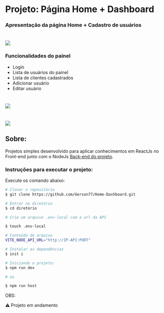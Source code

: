 # Projeto: Página Home + Dashboard

### **Apresentação da página Home + Cadastro de usuários**
<h1>
    <img src="public/Home+addClient.gif" align="center" />
</h1>

### **Funcionalidades do painel**
- Login
- Lista de usuários do painel
- Lista de clientes cadastrados
- Adicionar usuário 
- Editar usuário

<h1>
    <img src="public/Home+addClient+Func.gif" align="center" />
</h1>
<h1>
    <img src="public/Home+addClient+addUser.gif" align="center" />
</h1>

## **Sobre**: 
 Projetos simples desenvolvido para aplicar conhecimentos em ReactJs no Front-end junto com o NodeJs [Back-end do projeto](https://github.com/Gerson77/API-Home-Dashboard.git).

### **Instruções para executar o projeto**:

Execute os comando abaixo:
```bash
# Clonar o repositório
$ git clone https://github.com/Gerson77/Home-Dashboard.git

# Entrar no diretório
$ cd diretório

# Crie um arquivo .env-local com a url da API 

$ touch .env-local

# Conteúdo do arquivo
VITE_NODE_API_URL="http://IP-API:PORT"

# Instalar as dependências
$ init i

# Iniciando o projeto:
$ npm run dev

# ou 

$ npm run host
```


OBS: 

:warning: Projeto em andamento 